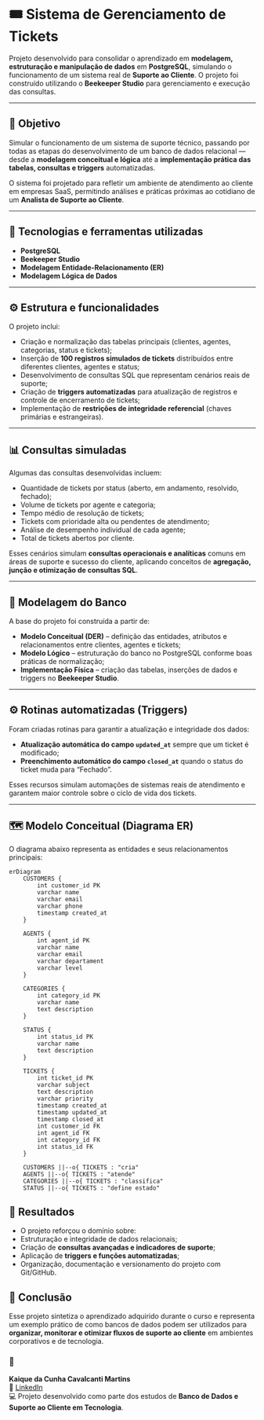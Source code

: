 # 🎟️ Sistema de Gerenciamento de Tickets  
Projeto desenvolvido para consolidar o aprendizado em **modelagem, estruturação e manipulação de dados** em **PostgreSQL**, simulando o funcionamento de um sistema real de **Suporte ao Cliente**. O projeto foi construído utilizando o **Beekeeper Studio** para gerenciamento e execução das consultas.

---

## 🧠 Objetivo  
Simular o funcionamento de um sistema de suporte técnico, passando por todas as etapas do desenvolvimento de um banco de dados relacional — desde a **modelagem conceitual e lógica** até a **implementação prática das tabelas, consultas e triggers** automatizadas.  

O sistema foi projetado para refletir um ambiente de atendimento ao cliente em empresas SaaS, permitindo análises e práticas próximas ao cotidiano de um **Analista de Suporte ao Cliente**.

---

## 🧱 Tecnologias e ferramentas utilizadas  
- **PostgreSQL**  
- **Beekeeper Studio**  
- **Modelagem Entidade-Relacionamento (ER)**  
- **Modelagem Lógica de Dados**  

---

## ⚙️ Estrutura e funcionalidades  
O projeto inclui:

- Criação e normalização das tabelas principais (clientes, agentes, categorias, status e tickets);  
- Inserção de **100 registros simulados de tickets** distribuídos entre diferentes clientes, agentes e status;  
- Desenvolvimento de consultas SQL que representam cenários reais de suporte;  
- Criação de **triggers automatizadas** para atualização de registros e controle de encerramento de tickets;  
- Implementação de **restrições de integridade referencial** (chaves primárias e estrangeiras).  

---

## 📊 Consultas simuladas  
Algumas das consultas desenvolvidas incluem:

- Quantidade de tickets por status (aberto, em andamento, resolvido, fechado);  
- Volume de tickets por agente e categoria;  
- Tempo médio de resolução de tickets;  
- Tickets com prioridade alta ou pendentes de atendimento;  
- Análise de desempenho individual de cada agente;  
- Total de tickets abertos por cliente.  

Esses cenários simulam **consultas operacionais e analíticas** comuns em áreas de suporte e sucesso do cliente, aplicando conceitos de **agregação, junção e otimização de consultas SQL**.

---

## 🧩 Modelagem do Banco  
A base do projeto foi construída a partir de:

- **Modelo Conceitual (DER)** – definição das entidades, atributos e relacionamentos entre clientes, agentes e tickets;  
- **Modelo Lógico** – estruturação do banco no PostgreSQL conforme boas práticas de normalização;  
- **Implementação Física** – criação das tabelas, inserções de dados e triggers no **Beekeeper Studio**.  

---

## ⚙️ Rotinas automatizadas (Triggers)  
Foram criadas rotinas para garantir a atualização e integridade dos dados:

- **Atualização automática do campo `updated_at`** sempre que um ticket é modificado;  
- **Preenchimento automático do campo `closed_at`** quando o status do ticket muda para “Fechado”.  

Esses recursos simulam automações de sistemas reais de atendimento e garantem maior controle sobre o ciclo de vida dos tickets.

---

## 🗺️ Modelo Conceitual (Diagrama ER)
O diagrama abaixo representa as entidades e seus relacionamentos principais:

```mermaid
erDiagram
    CUSTOMERS {
        int customer_id PK
        varchar name
        varchar email
        varchar phone
        timestamp created_at
    }

    AGENTS {
        int agent_id PK
        varchar name
        varchar email
        varchar departament
        varchar level
    }

    CATEGORIES {
        int category_id PK
        varchar name
        text description
    }

    STATUS {
        int status_id PK
        varchar name
        text description
    }

    TICKETS {
        int ticket_id PK
        varchar subject
        text description
        varchar priority
        timestamp created_at
        timestamp updated_at
        timestamp closed_at
        int customer_id FK
        int agent_id FK
        int category_id FK
        int status_id FK
    }

    CUSTOMERS ||--o{ TICKETS : "cria"
    AGENTS ||--o{ TICKETS : "atende"
    CATEGORIES ||--o{ TICKETS : "classifica"
    STATUS ||--o{ TICKETS : "define estado"
```
## 🚀 Resultados
- O projeto reforçou o domínio sobre:
- Estruturação e integridade de dados relacionais;
- Criação de **consultas avançadas e indicadores de suporte**;
- Aplicação de **triggers e funções automatizadas**;
- Organização, documentação e versionamento do projeto com Git/GitHub.

## 🏁 Conclusão
Esse projeto sintetiza o aprendizado adquirido durante o curso e representa um exemplo prático de como bancos de dados podem ser utilizados para **organizar, monitorar e otimizar fluxos de suporte ao cliente** em ambientes corporativos e de tecnologia.

### 📎
**Kaique da Cunha Cavalcanti Martins**  
📧 [LinkedIn](https://www.linkedin.com/in/kaiqueccmartins)  
💻 Projeto desenvolvido como parte dos estudos de **Banco de Dados e Suporte ao Cliente em Tecnologia**.

